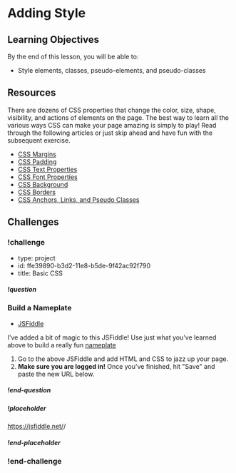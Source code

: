 # Adding Style

## Learning Objectives

By the end of this lesson, you will be able to:

* Style elements, classes, pseudo-elements, and pseudo-classes

## Resources

There are dozens of CSS properties that change the color, size, shape, visibility, and actions of elements on the page. The best way to learn all the various ways CSS can make your page amazing is simply to play! Read through the following articles or just skip ahead and have fun with the subsequent exercise.

* [CSS Margins](http://www.cssbasics.com/css-margins/)
* [CSS Padding](http://www.cssbasics.com/css-padding/)
* [CSS Text Properties](http://www.cssbasics.com/css-text-properties/)
* [CSS Font Properties](http://www.cssbasics.com/css-font-properties/)
* [CSS Background](http://www.cssbasics.com/css-backgrounds/)
* [CSS Borders](http://www.cssbasics.com/css-borders/)
* [CSS Anchors, Links, and Pseudo Classes](http://www.cssbasics.com/css-anchors-links-and-pseudo-classes/)

## Challenges

<!-- Question -->

### !challenge

* type: project
* id: ffe39890-b3d2-11e8-b5de-9f42ac92f790
* title: Basic CSS

##### !question

### Build a Nameplate

* [JSFiddle](https://jsfiddle.net/gh/get/library/pure/gSchool/g67_fiddles/tree/master/css-basics-nameplate)

I've added a bit of magic to this JSFiddle! Use just what you've learned above to build a really fun [nameplate](http://galvanize-nameplate.surge.sh/)

1. Go to the above JSFiddle and add HTML and CSS to jazz up your page.
1. **Make sure you are logged in!** Once you've finished, hit "Save" and paste the new URL below.

##### !end-question

##### !placeholder

https://jsfiddle.net/<username>/<fiddle-id>

##### !end-placeholder

### !end-challenge
